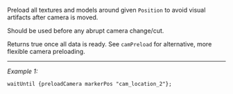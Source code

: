 Preload all textures and models around given `Position` to avoid visual artifacts after camera is moved.

Should be used before any abrupt camera change/cut.

Returns true once all data is ready. See `camPreload` for alternative, more flexible camera preloading.


---
*Example 1:*
```sqf
waitUntil {preloadCamera markerPos "cam_location_2"};
```